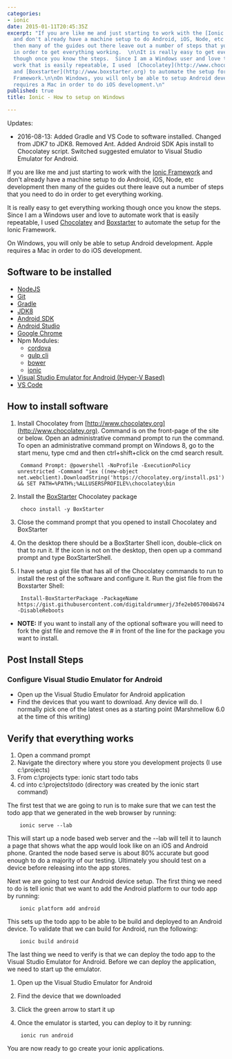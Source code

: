 ```yaml
---
categories:
- ionic
date: 2015-01-11T20:45:35Z
excerpt: "If you are like me and just starting to work with the [Ionic Framework](http://www.ionicframework.com)
  and don't already have a machine setup to do Android, iOS, Node, etc development
  then many of the guides out there leave out a number of steps that you need to do
  in order to get everything working.  \n\nIt is really easy to get everything working
  though once you know the steps.  Since I am a Windows user and love to automate
  work that is easily repeatable, I used  [Chocolatey](http://www.chocolatey.org)
  and [Boxstarter](http://www.boxstarter.org) to automate the setup for the Ionic
  Framework.\n\nOn Windows, you will only be able to setup Android development.  Apple
  requires a Mac in order to do iOS development.\n"
published: true
title: Ionic - How to setup on Windows

---
```


Updates:

* 2016-08-13:  Added Gradle and VS Code to software installed.  Changed from JDK7 to JDK8.  Removed Ant.  Added Android SDK Apis install to Chocolatey script.  Switched suggested emulator to Visual Studio Emulator for Android. 


If you are like me and just starting to work with the [Ionic Framework](http://www.ionicframework.com) and don't already have a machine setup to do Android, iOS, Node, etc development then many of the guides out there leave out a number of steps that you need to do in order to get everything working.  


It is really easy to get everything working though once you know the steps.  Since I am a Windows user and love to automate work that is easily repeatable, I used  [Chocolatey](http://www.chocolatey.org) and [Boxstarter](http://www.boxstarter.org) to automate the setup for the Ionic Framework.

On Windows, you will only be able to setup Android development.  Apple requires a Mac in order to do iOS development.

## Software to be installed

- [NodeJS](https://chocolatey.org/packages/nodejs.install)
- [Git](https://chocolatey.org/packages/git)
- [Gradle](https://chocolatey.org/packages/gradle)
- [JDK8](https://chocolatey.org/packages/jdk8)
- [Android SDK](https://chocolatey.org/packages/android-sdk)
- [Android Studio](https://chocolatey.org/packages/AndroidStudio)
- [Google Chrome](https://chocolatey.org/packages/GoogleChrome)
- Npm Modules: 
    * [cordova](https://www.npmjs.com/package/cordova)
    * [gulp cli](https://www.npmjs.com/package/gulp-cli)
    * [bower](https://www.npmjs.com/package/bower)
    * [ionic](https://www.npmjs.com/package/ionic)
- [Visual Studio Emulator for Android (Hyper-V Based)](https://www.visualstudio.com/en-us/features/msft-android-emulator-vs.aspx) 
- [VS Code](https://code.visualstudio.com/)

## How to install software

1. Install Chocolatey from [http://www.chocolatey.org](http://www.chocolatey.org).  Command is on the front-page of the site or below.  Open an administrative command prompt to run the command.  To open an administrative command prompt on Windows 8, go to the start menu, type cmd and then ctrl+shift+click on the cmd search result.

        Command Prompt: @powershell -NoProfile -ExecutionPolicy unrestricted -Command "iex ((new-object net.webclient).DownloadString('https://chocolatey.org/install.ps1'))" && SET PATH=%PATH%;%ALLUSERSPROFILE%\chocolatey\bin


1. Install the [BoxStarter](http://boxstarter.org) Chocolatey package

        choco install -y BoxStarter

1. Close the command prompt that you opened to install Chocolatey and BoxStarter
1. On the desktop there should be a BoxStarter Shell icon, double-click on that to run it.  If the icon is not on the desktop, then open up a command prompt and type BoxStarterShell.
1. I have setup a gist file that has all of the Chocolatey commands to run to install the rest of the software and configure it.  Run the gist file from the Boxstarter Shell:
    
        Install-BoxStarterPackage -PackageName  https://gist.githubusercontent.com/digitaldrummerj/3fe2eb057004b6742b89/raw/3da48d349c313684077d7103547dfe79f7052617/IonicSetup  -DisableReboots
            
- **NOTE:** If you want to install any of the optional software you will need to fork the gist file and remove the # in front of the line for the package you want to install.
    
## Post Install Steps
 
### Configure Visual Studio Emulator for Android

* Open up the Visual Studio Emulator for Android application 
* Find the devices that you want to download.  Any device will do.  I normally pick one of the latest ones as a starting point (Marshmellow 6.0 at the time of this writing)        

## Verify that everything works

1. Open a command prompt
1. Navigate the directory where you store you development projects (I use c:\projects)
1. From c:\projects type: ionic start todo tabs
1. cd into c:\projects\todo  (directory was created by the ionic start command)

The first test that we are going to run is to make sure that we can test the todo app that we generated in the web browser by running:

        ionic serve --lab

This will start up a node based web server and the --lab will tell it to launch a page that shows what the app would look like on an iOS and Android phone.  Granted the node based serve is about 80% accurate but good enough to do a majority of our testing.  Ultimately you should test on a device before releasing into the app stores.         

Next we are going to test our Android device setup.  The first thing we need to do is tell ionic that we want to add the Android platform to our todo app by running:

        ionic platform add android

This sets up the todo app to be able to be build and deployed to an Android device.  To validate that we can build for Android, run the following:

        ionic build android


The last thing we need to verify is that we can deploy the todo app to the Visual Studio Emulator for Android.  Before we can deploy the application, we need to start up the emulator.  

1. Open up the Visual Studio Emulator for Android
1. Find the device that we downloaded
1. Click the green arrow to start it up  
1. Once the emulator is started, you can deploy to it by running:

        ionic run android
  
You are now ready to go create your ionic applications.    